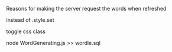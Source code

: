 Reasons for making the server request the words when refreshed 

instead of .style.set

toggle css class


node WordGenerating.js >> wordle.sql